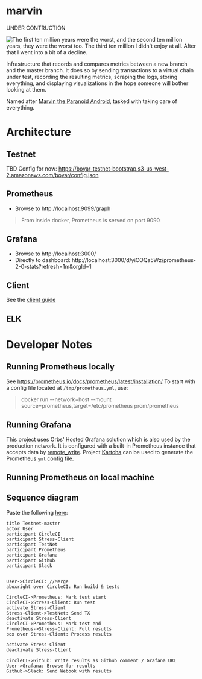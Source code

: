 # marvin

UNDER CONTRUCTION

![The first ten million years were the worst, and the second ten million years, they were the worst too. The third ten million I didn't enjoy at all. After that I went into a bit of a decline.](https://upload.wikimedia.org/wikipedia/en/2/25/Marvin-TV-3.jpg)

Infrastructure that records and compares metrics between a new branch and the master branch. It does so by sending transactions to a virtual chain under test, recording the resulting metrics, scraping the logs, storing everything, and displaying visualizations in the hope someone will bother looking at them.

Named after [Marvin the Paranoid Android](https://en.wikipedia.org/wiki/Marvin_the_Paranoid_Android), tasked with taking care of everything.

# Architecture

## Testnet
TBD
Config for now: https://boyar-testnet-bootstrap.s3-us-west-2.amazonaws.com/boyar/config.json


## Prometheus
* Browse to http://localhost:9099/graph
> From inside docker, Prometheus is served on port 9090

## Grafana
* Browse to http://localhost:3000/
* Directly to dashboard: http://localhost:3000/d/yiCOQa5Wz/prometheus-2-0-stats?refresh=1m&orgId=1

## Client

See the [client guide](client/CLIENT.md)


## ELK

# Developer Notes

## Running Prometheus locally
See https://prometheus.io/docs/prometheus/latest/installation/
To start with a config file located at `/tmp/prometheus.yml`, use: 
>  docker run --network=host --mount source=prometheus,target=/etc/prometheus prom/prometheus

## Running Grafana
This project uses Orbs' Hosted Grafana solution which is also used by the production network.
It is configured with a built-in Prometheus instance that accepts data by [remote_write](https://prometheus.io/docs/prometheus/latest/configuration/configuration/#remote_write).
Project [Kartoha](https://github.com/orbs-network/kartoha) can be used to generate the Prometheus `yml` config file.

## Running Prometheus on local machine


## Sequence diagram
Paste the following [here](sequencediagram.org):

```
title Testnet-master
actor User
participant CircleCI
participant Stress-Client
participant TestNet
participant Prometheus
participant Grafana
participant Github
participant Slack


User->CircleCI: //Merge
aboxright over CircleCI: Run build & tests

CircleCI->Prometheus: Mark test start
CircleCI->Stress-Client: Run test
activate Stress-Client
Stress-Client->TestNet: Send TX
deactivate Stress-Client
CircleCI->Prometheus: Mark test end
Prometheus->Stress-Client: Pull results
box over Stress-Client: Process results

activate Stress-Client
deactivate Stress-Client

CircleCI->Github: Write results as Github comment / Grafana URL
User->Grafana: Browse for results
Github->Slack: Send Webook with results
```
